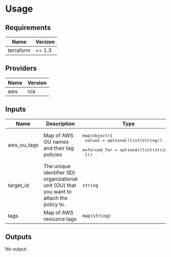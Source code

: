 # Usage
<!--- BEGIN_TF_DOCS --->
## Requirements

| Name | Version |
|------|---------|
| terraform | >= 1.3 |

## Providers

| Name | Version |
|------|---------|
| aws | n/a |

## Inputs

| Name | Description | Type | Default | Required |
|------|-------------|------|---------|:--------:|
| aws\_ou\_tags | Map of AWS OU names and their tag policies | <pre>map(object({<br>    values       = optional(list(string))<br>    enforced_for = optional(list(string))<br>  }))</pre> | n/a | yes |
| target\_id | The unique identifier (ID) organizational unit (OU) that you want to attach the policy to. | `string` | n/a | yes |
| tags | Map of AWS resource tags | `map(string)` | `{}` | no |

## Outputs

No output.

<!--- END_TF_DOCS --->

